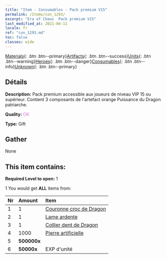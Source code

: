 ```yaml
---
title: "Item - Consumables - Pack premium V15"
permalink: /Items/con_1293/
excerpt: "Era of Chaos  Pack premium V15"
last_modified_at: 2021-04-11
locale: fr
ref: "con_1293.md"
toc: false
classes: wide
---
```

 [Materials](/fr/Items/){: .btn .btn--primary}[Artifacts](/fr/Items/Artifacts/){: .btn .btn--success}[Units](/fr/Items/Units/){: .btn .btn--warning}[Heroes](/fr/Items/Heroes/){: .btn .btn--danger}[Consumables](/fr/Items/Consumables/){: .btn .btn--info}[Unknown](/fr/Items/Unknown/){: .btn .btn--primary}

## Détails
 **Description:** Pack premium accessible aux joueurs de niveau VIP 15 ou supérieur. Contient 3 composants de l'artefact orange Puissance du Dragon patriarche.

 **Quality:** <span style="color: #DA70D6">OK</span>

 **Type:** Gift

## Gather

  None

## This item contains:

 **Required Level to open:** 1

 1 You would get **ALL** items  from:

  | Nr | Amount |     Item    |
  |:---|:-------|:------------|
  | 1 | 1 | [Couronne croc de Dragon](/fr/Items/art_147/) | 
  | 2 | 1 | [Lame ardente](/fr/Items/art_146/) | 
  | 3 | 1 | [Collier dent de Dragon](/fr/Items/art_149/) | 
  | 4 | 1000 | [Pierre artificielle](/fr/Items/art_188/) | 
  | 5 |  **500000x** | <i class="fas fa-coins"/> |  | 
  | 6 |  **50000x** | EXP d'unité |  | 
